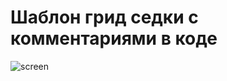 # Шаблон грид седки с комментариями в коде

![screen](https://blogger.googleusercontent.com/img/a/AVvXsEhw0A0iNU98miMYnwIlWrIhEE5mh0L-Jxerr7nXQjTuKfLGNlcF3aJsdarCRaJ8KNBarmWGdVptJrwRsUu03dOo9TYGGGWIR2IB7xKqfJFnETYfPc9ELkTMOY6Jf9-OqFBZKe2HDffyT9p5NOcXdWWISL9esdDVJuPAstXZ2sRc1dk6WaRlkc35S4SPVw=s420)